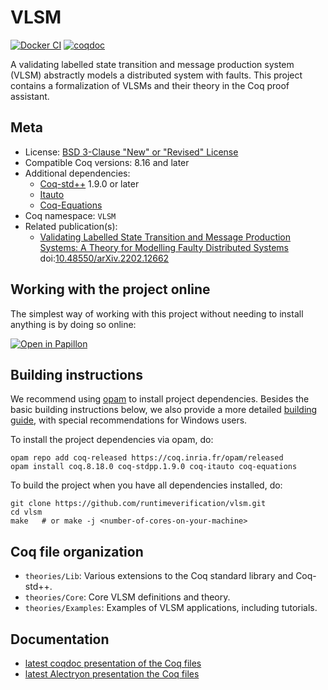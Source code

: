 # VLSM

[![Docker CI][docker-action-shield]][docker-action-link]
[![coqdoc][coqdoc-shield]][coqdoc-link]

[docker-action-shield]: https://github.com/runtimeverification/vlsm/workflows/Test%20PR/badge.svg?branch=master
[docker-action-link]: https://github.com/runtimeverification/vlsm/actions?query=workflow:"Test%20PR"


[coqdoc-shield]: https://img.shields.io/badge/docs-coqdoc-blue.svg
[coqdoc-link]: https://runtimeverification.github.io/vlsm-docs/latest/coqdoc/toc.html


A validating labelled state transition and message production system
(VLSM) abstractly models a distributed system with faults. This project
contains a formalization of VLSMs and their theory in the Coq proof assistant.

## Meta

- License: [BSD 3-Clause "New" or "Revised" License](LICENSE.md)
- Compatible Coq versions: 8.16 and later
- Additional dependencies:
  - [Coq-std++](https://gitlab.mpi-sws.org/iris/stdpp/) 1.9.0 or later
  - [Itauto](https://gitlab.inria.fr/fbesson/itauto)
  - [Coq-Equations](https://github.com/mattam82/Coq-Equations)
- Coq namespace: `VLSM`
- Related publication(s):
  - [Validating Labelled State Transition and Message Production Systems: A Theory for Modelling Faulty Distributed Systems](https://arxiv.org/abs/2202.12662) doi:[10.48550/arXiv.2202.12662](https://doi.org/10.48550/arXiv.2202.12662)

## Working with the project online

The simplest way of working with this project without needing to install anything is by doing so online:

[![Open in Papillon](https://papillon.unbounded.network/github-badge.svg)](https://papillon.unbounded.network/projects/github/runtimeverification/vlsm/master)

## Building instructions

We recommend using [opam](https://opam.ocaml.org) to install project dependencies.
Besides the basic building instructions below, we also provide a more detailed
[building guide](BUILDING.md), with special recommendations for Windows users.

To install the project dependencies via opam, do:

```shell
opam repo add coq-released https://coq.inria.fr/opam/released
opam install coq.8.18.0 coq-stdpp.1.9.0 coq-itauto coq-equations
```

To build the project when you have all dependencies installed, do:

```shell
git clone https://github.com/runtimeverification/vlsm.git
cd vlsm
make   # or make -j <number-of-cores-on-your-machine>
```

## Coq file organization

- `theories/Lib`: Various extensions to the Coq standard library and Coq-std++.
- `theories/Core`: Core VLSM definitions and theory.
- `theories/Examples`: Examples of VLSM applications, including tutorials.

## Documentation

- [latest coqdoc presentation of the Coq files](https://runtimeverification.github.io/vlsm-docs/latest/coqdoc/toc.html)
- [latest Alectryon presentation the Coq files](https://runtimeverification.github.io/vlsm-docs/latest/alectryon/toc.html)
